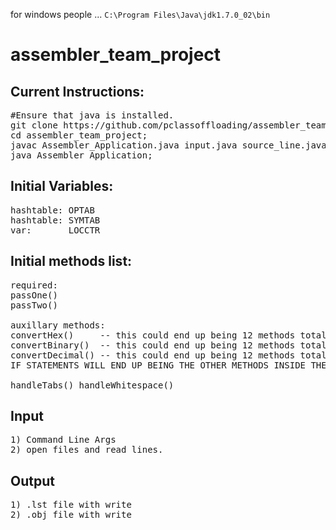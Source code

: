 for windows people ... `C:\Program Files\Java\jdk1.7.0_02\bin`
# assembler_team_project

## Current Instructions:
<pre>#Ensure that java is installed.
git clone https://github.com/pclassoffloading/assembler_team_project.git;
cd assembler_team_project;
javac Assembler_Application.java input.java source_line.java;
java Assembler_Application;
</pre>

## Initial Variables:
<pre>
hashtable: OPTAB
hashtable: SYMTAB
var:       LOCCTR
</pre>
## Initial methods list:
<pre>
required:
passOne()
passTwo()

auxillary methods:
convertHex()     -- this could end up being 12 methods total
convertBinary()  -- this could end up being 12 methods total
convertDecimal() -- this could end up being 12 methods total
IF STATEMENTS WILL END UP BEING THE OTHER METHODS INSIDE THESE METHODS.

handleTabs() handleWhitespace()
</pre>

## Input
<pre>
1) Command Line Args
2) open files and read lines.
</pre>
## Output
<pre>
1) .lst file with write
2) .obj file with write
</pre>

